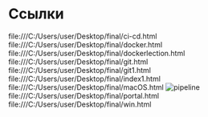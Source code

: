 # Ссылки
file:///C:/Users/user/Desktop/final/ci-cd.html
file:///C:/Users/user/Desktop/final/docker.html
file:///C:/Users/user/Desktop/final/dockerlection.html
file:///C:/Users/user/Desktop/final/git.html
file:///C:/Users/user/Desktop/final/git1.html
file:///C:/Users/user/Desktop/final/index1.html
file:///C:/Users/user/Desktop/final/macOS.html
![pipeline](https://github.com/evarakina1702/final/assets/157830517/452687e6-995c-4ea0-b614-d0947f6971a4)
file:///C:/Users/user/Desktop/final/portal.html
file:///C:/Users/user/Desktop/final/win.html
